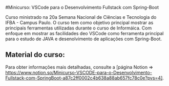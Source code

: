 #Minicurso: VSCode para o Desenvolvimento Fullstack com Spring-Boot

Curso ministrado na 20a Semana Nacional de Ciências e Tecnologia do IFBA - Campus Paulo.
O curso tem como objetivo principal mostrar as principais ferramentas utilizadas durante o curso de Informáica. Com enfoque em mostrar as facilidades deo VSCode como ferramenta principal para o estudo de JAVA  e desenolvimento de aplicações com Spring-Boot.

## Material do curso: 

Para obter informações mais detalhadas, consulte a [página Notion => https://www.notion.so/Minicurso-VSCODE-para-o-Desenvolvimento-Fullstack-com-SpringBoot-a87c2ff0002c4b638a88ab657fc78c0e?pvs=4].
